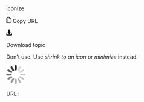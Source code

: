 # 

iconize

![Copy URL](media/iconize/Copy.png)
Copy URL

![Download](media/iconize/Download.png)

Download topic

Don't use. Use *shrink to an icon* or *minimize* instead.

![In progress](media/iconize/activity-large.gif)

URL :
